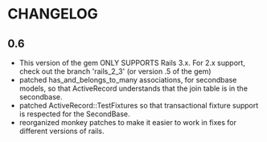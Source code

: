 # CHANGELOG

## 0.6

 * This version of the gem ONLY SUPPORTS Rails 3.x.  For 2.x support, check out the branch 'rails_2_3' (or version .5 of the gem)
 * patched has_and_belongs_to_many associations, for secondbase models, so that ActiveRecord understands that the join table is in the secondbase.
 * patched ActiveRecord::TestFixtures so that transactional fixture support is respected for the SecondBase.
 * reorganized monkey patches to make it easier to work in fixes for different versions of rails.